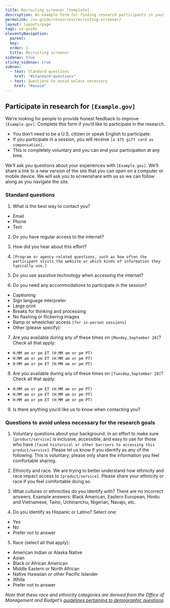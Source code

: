 ```yaml
---
title: Recruiting screener [template]
description: An example form for finding research participants in your target audience
permalink: /ux-guide/resources/recruiting-screener/
layout: layouts/page
tags: ux-guide
eleventyNavigation: 
  parent: 
  key: 
  order: 1
  title: Recruiting screener
sidenav: true
sticky_sidenav: true
subnav:
  - text: Standard questions
    href: "#standard-questions"
  - text: Questions to avoid unless necessary
    href: "#avoid"
---
```


## Participate in research for `[Example.gov]`

We’re looking for people to provide honest feedback to improve `[Example.gov]`. Complete this form if you’d like to participate in the research.

- You don’t need to be a U.S. citizen or speak English to participate.  
- If you participate in a session, you will receive `[a $75 gift card as compensation]`.  
- This is completely voluntary and you can end your participation at any time.

We’ll ask you questions about your experiences with `[Example.gov]`. We’ll share a link to a new version of the site that you can open on a computer or mobile device. We will ask you to screenshare with us so we can follow along as you navigate the site.

### Standard questions

1. What is the best way to contact you?
- Email
- Phone
- Text

2. Do you have regular access to the internet?

3. How did you hear about this effort?

4. `[Program or agency-related questions, such as how often the participant visits the website or which kinds of information they typically use.]`

5. Do you use assistive technology when accessing the internet?

6. Do you need any accommodations to participate in the session?
- Captioning
- Sign language interpreter
- Large print
- Breaks for thinking and processing
- No flashing or flickering images
- Ramp or wheelchair access `[for in-person sessions]`
- Other (please specify):

7. Are you available during any of these times on `[Monday,September 28]`? Check all that apply:
- `H:MM am or pm ET (H:MM am or pm PT)`
- `H:MM am or pm ET (H:MM am or pm PT)`
- `H:MM am or pm ET (H:MM am or pm PT)`

8. Are you available during any of these times on `[Tuesday,September 29]`? Check all that apply:
- `H:MM am or pm ET (H:MM am or pm PT)`
- `H:MM am or pm ET (H:MM am or pm PT)`
- `H:MM am or pm ET (H:MM am or pm PT)`

9. Is there anything you’d like us to know when contacting you?

### Questions to avoid unless necessary for the research goals

1. Voluntary questions about your background. In an effort to make sure `[product/service]` is inclusive, accessible, and easy to use for those who have `[faced historical or other barriers to accessing this product/service]`. Please let us know if you identify as any of the following. This is voluntary; please only share the information you feel comfortable sharing.

2. Ethnicity and race. We are trying to better understand how ethnicity and race impact access to `[product/service]`. Please share your ethnicity or race if you feel comfortable doing so.

3. What cultures or ethnicities do you identify with? There are no incorrect answers. Example answers: Black American, Eastern European, Hindu and Vietnamese, Taíno, Uchinanchu, Nigerian, Navajo, etc.

4. Do you identify as Hispanic or Latino? Select one:
- Yes
- No
- Prefer not to answer

5. Race (select all that apply):
- American Indian or Alaska Native
- Asian
- Black or African American
- Middle Eastern or North African
- Native Hawaiian or other Pacific Islander
- White
- Prefer not to answer

_Note that these race and ethnicity categories are derived from the Office of Management and Budget’s [guidelines pertaining to demographic questions](https://www.whitehouse.gov/omb/briefing-room/2024/03/28/omb-publishes-revisions-to-statistical-policy-directive-no-15-standards-for-maintaining-collecting-and-presenting-federal-data-on-race-and-ethnicity/)._
